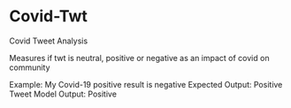 # Covid-Twt
Covid Tweet Analysis

Measures if twt is neutral, positive or negative as an impact of covid on community

Example: 
My Covid-19 positive result is negative
Expected Output: Positive Tweet
Model Output: Positive
